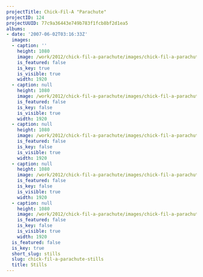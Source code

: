 ```yaml
---
projectTitle: Chick-Fil-A "Parachute"
projectID: 124
projectUUID: 77c9a36443e749b783f1fcb8bf2d1ea5
albums:
- date: '2007-06-02T03:16:33Z'
  images:
  - caption: ''
    height: 1080
    image: /work/2012/chick-fil-a-parachute/images/chick-fil-a-parachute.01.jpg
    is_featured: false
    is_key: true
    is_visible: true
    width: 1920
  - caption: null
    height: 1080
    image: /work/2012/chick-fil-a-parachute/images/chick-fil-a-parachute.02.jpg
    is_featured: false
    is_key: false
    is_visible: true
    width: 1920
  - caption: null
    height: 1080
    image: /work/2012/chick-fil-a-parachute/images/chick-fil-a-parachute.03.jpg
    is_featured: false
    is_key: false
    is_visible: true
    width: 1920
  - caption: null
    height: 1080
    image: /work/2012/chick-fil-a-parachute/images/chick-fil-a-parachute.04.jpg
    is_featured: false
    is_key: false
    is_visible: true
    width: 1920
  - caption: null
    height: 1080
    image: /work/2012/chick-fil-a-parachute/images/chick-fil-a-parachute.05.jpg
    is_featured: false
    is_key: false
    is_visible: true
    width: 1920
  is_featured: false
  is_key: true
  short_slug: stills
  slug: chick-fil-a-parachute-stills
  title: Stills
---
```

